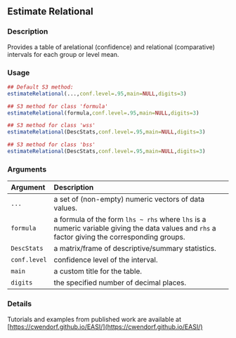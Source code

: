 ## Estimate Relational

### Description

Provides a table of arelational (confidence) and relational (comparative) intervals for each group or level mean.

### Usage

```r
## Default S3 method:
estimateRelational(...,conf.level=.95,main=NULL,digits=3)

## S3 method for class 'formula'
estimateRelational(formula,conf.level=.95,main=NULL,digits=3)

## S3 method for class 'wss'
estimateRelational(DescStats,conf.level=.95,main=NULL,digits=3)

## S3 method for class 'bss'
estimateRelational(DescStats,conf.level=.95,main=NULL,digits=3)
```

### Arguments

Argument | Description
:-- | :--
```...``` | a set of (non-empty) numeric vectors of data values.
```formula``` | a formula of the form `lhs ~ rhs` where `lhs` is a numeric variable giving the data values and `rhs` a factor giving the corresponding groups.
```DescStats``` | a matrix/frame of descriptive/summary statistics.
```conf.level``` | confidence level of the interval.
```main``` | a custom title for the table.
```digits``` | the specified number of decimal places.

### Details

Tutorials and examples from published work are available at [https://cwendorf.github.io/EASI/](https://cwendorf.github.io/EASI/) 
